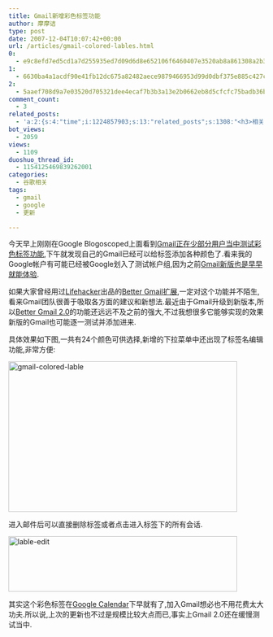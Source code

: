 ```yaml
---
title: Gmail新增彩色标签功能
author: 摩摩诘
type: post
date: 2007-12-04T10:07:42+00:00
url: /articles/gmail-colored-lables.html
0:
  - e9c8efd7ed5cd1a7d255935ed7d09d6d8e652106f6460407e3520ab8a861308a2b3555e4dc6098b30639487fb33ca3ea
1:
  - 6630ba4a1acdf90e41fb12dc675a82482aece9879466953d99d0dbf375e885c427ca34d23f485327b1fc4811e9ec7d3d
2:
  - 5aaef708d9a7e03520d705321dee4ecaf7b3b3a13e2b0662eb8d5cfcfc75badb36b4b02e1263bcc032ac5db89a5aa931
comment_count:
  - 3
related_posts:
  - 'a:2:{s:4:"time";i:1224857903;s:13:"related_posts";s:1308:"<h3>相关日志</h3><ul class="related_post"><li><a href="http://www.digglife.cn/articles/gmail-newer-version.html" title="Gmail新版体验">Gmail新版体验</a></li><li><a href="http://www.digglife.cn/articles/customize-gmail-signature.html" title="Gmail技巧:让你的签名绚起来">Gmail技巧:让你的签名绚起来</a></li><li><a href="http://www.digglife.cn/articles/%e7%bb%9f%e8%ae%a1gmail%e7%94%a8%e6%88%b7%e6%9b%b4%e5%8a%a0%e5%b9%b4%e8%bd%bb%e5%92%8c%e5%af%8c%e6%9c%89.html" title="统计:Gmail用户更加年轻和富有.">统计:Gmail用户更加年轻和富有.</a></li><li><a href="http://www.digglife.cn/articles/gmail7%e5%a4%a7%e6%9c%89%e5%85%b3%e9%99%84%e4%bb%b6%e7%9a%84%e6%8a%80%e5%b7%a7.html" title="Gmail:7大有关附件的技巧">Gmail:7大有关附件的技巧</a></li><li><a href="http://www.digglife.cn/articles/adsense-for-feed-review.html" title="Google AdSense的Feed广告">Google AdSense的Feed广告</a></li><li><a href="http://www.digglife.cn/articles/google-maps-japan-street-view.html" title="Google地图日本版加入街景(Street View)功能">Google地图日本版加入街景(Street View)功能</a></li><li><a href="http://www.digglife.cn/articles/knol-open.html" title="Google的维基百科Knol正式开放">Google的维基百科Knol正式开放</a></li></ul>";}'
bot_views:
  - 2059
views:
  - 1109
duoshuo_thread_id:
  - 1154125469839262001
categories:
  - 谷歌相关
tags:
  - gmail
  - google
  - 更新

---
```

今天早上刚刚在Google Blogoscoped上面看到<a title="Gmail正在少部分用户当中测试彩色标签功能" href="http://blogoscoped.com/archive/2007-12-03-n46.html" target="_blank">Gmail正在少部分用户当中测试彩色标签功能</a>,下午就发现自己的Gmail已经可以给标签添加各种颜色了.看来我的Google帐户有可能已经被Google划入了测试帐户组,因为之前<a title="Gmail新版体验" href="https://www.digglife.net/articles/gmail-newer-version.html" target="_blank">Gmail新版也是早早就能体验</a>.

如果大家曾经用过<a title="Lifehacker" href="http://lifehacker.com" target="_blank">Lifehacker</a>出品的<a title="Better Gmail扩展" href="https://www.digglife.net/articles/customize-gmail-better-gmail.html" target="_blank">Better Gmail扩展</a>,一定对这个功能并不陌生,看来Gmail团队很善于吸取各方面的建议和新想法.最近由于Gmail升级到新版本,所以<a title="Better Gmail 2.0" href="http://lifehacker.com/software/exclusive-lifehacker-download/better-gmail-2-firefox-extension-for-new-gmail-320618.php" target="_blank">Better Gmail 2.0</a>的功能还远远不及之前的强大,不过我想很多它能够实现的效果新版的Gmail也可能逐一测试并添加进来.

具体效果如下图,一共有24个颜色可供选择,新增的下拉菜单中还出现了标签名编辑功能,非常方便:

<!--more-->

<a href="https://www.digglife.net/wp-content/uploads/3/379/2007/12/gmail-colored-lable.png" target="_blank"><img src="http://digglife.qiniudn.com/wp-content/uploads/3/379/2007/12/gmail-colored-lable-thumb.png" border="0" alt="gmail-colored-lable" width="450" height="296" /></a>

进入邮件后可以直接删除标签或者点击进入标签下的所有会话.

<a href="https://www.digglife.net/wp-content/uploads/3/379/2007/12/lable-edit.png" target="_blank"><img src="http://digglife.qiniudn.com/wp-content/uploads/3/379/2007/12/lable-edit-thumb.png" border="0" alt="lable-edit" width="450" height="109" /></a>

其实这个彩色标签在<a title="Google Calendar" href="http://www.google.com/calendar/" target="_blank">Google Calendar</a>下早就有了,加入Gmail想必也不用花费太大功夫.所以说,上次的更新也不过是规模比较大点而已,事实上Gmail 2.0还在缓慢测试当中.